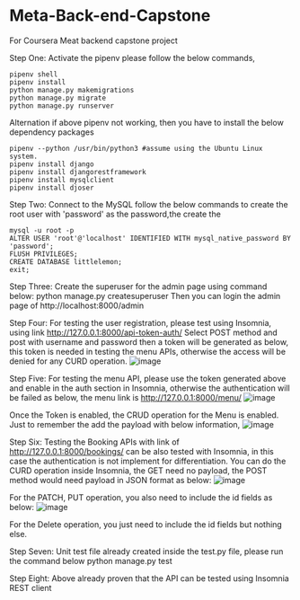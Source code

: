 # Meta-Back-end-Capstone
For Coursera Meat backend capstone project


Step One:
Activate the pipenv please follow the below commands,
 ```
pipenv shell
pipenv install
python manage.py makemigrations 
python manage.py migrate
python manage.py runserver
 ```

Alternation if above pipenv not working, then you have to install the below dependency packages
 ```
pipenv --python /usr/bin/python3 #assume using the Ubuntu Linux system.
pipenv install django
pipenv install djangorestframework
pipenv install mysqlclient
pipenv install djoser
 ```
 
Step Two:
Connect to the MySQL follow the below commands to create the root user with 'password' as the password,the create the 
```
mysql -u root -p
ALTER USER 'root'@'localhost' IDENTIFIED WITH mysql_native_password BY 'password';
FLUSH PRIVILEGES;
CREATE DATABASE littlelemon;
exit;
```
Step Three:
Create the superuser for the admin page using command below:
python manage.py createsuperuser
Then you can login the admin page of http://localhost:8000/admin 

Step Four:
For testing the user registration, please test using Insomnia, using link http://127.0.0.1:8000/api-token-auth/
Select POST method and post with username and password then a token will be generated as below, this token is needed in testing the menu APIs, otherwise the access will be denied for any CURD operation.
 ![image](https://user-images.githubusercontent.com/11548466/226509678-0ab425eb-0dca-41c6-8922-f083764dc052.png)


Step Five:
For testing the menu API, please use the token generated above and enable in the auth section in Insomnia, otherwise the authentication will be failed as below, the menu link is http://127.0.0.1:8000/menu/
 ![image](https://user-images.githubusercontent.com/11548466/226509692-0b777035-6991-4835-ae44-4f625209bf4f.png)

Once the Token is enabled, the CRUD operation for the Menu is enabled. Just to remember the add the payload with below information,
  ![image](https://user-images.githubusercontent.com/11548466/226509707-454791dc-a6a9-4afe-a033-01f50d12479d.png)


Step Six:
Testing the Booking APIs with link of http://127.0.0.1:8000/bookings/ can be also tested with Insomnia, in this case the authentication is not implement for differentiation. 
You can do the CURD operation inside Insomnia, the GET need no payload, the POST method would need payload in JSON format as below:
  ![image](https://user-images.githubusercontent.com/11548466/226509715-5debfa1b-f7e1-4d24-bc73-dbee0461b5f7.png)

For the PATCH, PUT operation, you also need to include the id fields as below:
 ![image](https://user-images.githubusercontent.com/11548466/226509729-85b802a8-3f94-4121-b086-06840643dc84.png)

For the Delete operation, you just need to include the id fields but nothing else.

Step Seven:
Unit test file already created inside the test.py file, please run the command below
python manage.py test

Step Eight:
Above already proven that the API can be tested using Insomnia REST client
